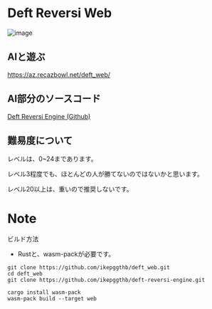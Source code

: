# Deft Reversi Web
![image](https://github.com/ikepggthb/deft_web/assets/61868325/4c8cfa95-0b81-42c8-b24c-cb7c4855c0a1)

## AIと遊ぶ
https://az.recazbowl.net/deft_web/

## AI部分のソースコード
[Deft Reversi Engine (Github)](https://github.com/ikepggthb/deft-reversi-engine)

## 難易度について

レベルは、0~24まであります。

レベル3程度でも、ほとんどの人が勝てないのではないかと思います。

レベル20以上は、重いので推奨しないです。

# Note

ビルド方法

- Rustと、wasm-packが必要です。

```
git clone https://github.com/ikepggthb/deft_web.git
cd deft_web
git clone https://github.com/ikepggthb/deft-reversi-engine.git

cargo install wasm-pack
wasm-pack build --target web
```
